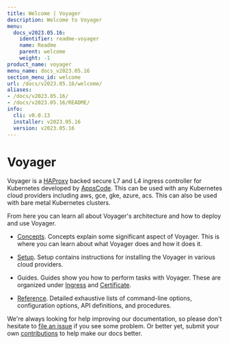 ```yaml
---
title: Welcome | Voyager
description: Welcome to Voyager
menu:
  docs_v2023.05.16:
    identifier: readme-voyager
    name: Readme
    parent: welcome
    weight: -1
product_name: voyager
menu_name: docs_v2023.05.16
section_menu_id: welcome
url: /docs/v2023.05.16/welcome/
aliases:
- /docs/v2023.05.16/
- /docs/v2023.05.16/README/
info:
  cli: v0.0.13
  installer: v2023.05.16
  version: v2023.05.16
---
```


# Voyager

Voyager is a [HAProxy](http://www.haproxy.org/) backed secure L7 and L4 ingress controller for Kubernetes developed by [AppsCode](https://appscode.com). This can be used with any Kubernetes cloud providers including aws, gce, gke, azure, acs. This can also be used with bare metal Kubernetes clusters.

From here you can learn all about Voyager's architecture and how to deploy and use Voyager.

- [Concepts](/docs/v2023.05.16/concepts/). Concepts explain some significant aspect of Voyager. This
is where you can learn about what Voyager does and how it does it.

- [Setup](/docs/v2023.05.16/setup/). Setup contains instructions for installing
  the Voyager in various cloud providers.

- Guides. Guides show you how to perform tasks with Voyager. These are organized under [Ingress](/docs/v2023.05.16/guides/ingress) and [Certificate](/docs/v2023.05.16/guides/certificate).

- [Reference](/docs/v2023.05.16/reference/). Detailed exhaustive lists of
command-line options, configuration options, API definitions, and procedures.

We're always looking for help improving our documentation, so please don't hesitate to
[file an issue](https://github.com/voyagermesh/voyager/issues/new) if you see some problem.
Or better yet, submit your own [contributions](/docs/v2023.05.16/CONTRIBUTING) to help
make our docs better.
